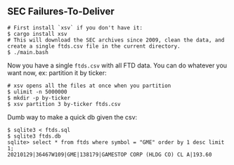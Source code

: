 ## SEC Failures-To-Deliver

```
# First install `xsv` if you don't have it:
$ cargo install xsv
# This will download the SEC archives since 2009, clean the data, and create a single ftds.csv file in the current directory.
$ ./main.bash
```

Now you have a single `ftds.csv` with all FTD data. You can do whatever you want now, ex: partition it by ticker:
```
# xsv opens all the files at once when you partition
$ ulimit -n 5000000
$ mkdir -p by-ticker
$ xsv partition 3 by-ticker ftds.csv
```

Dumb way to make a quick db given the csv:
```
$ sqlite3 < ftds.sql
$ sqlite3 ftds.db
sqlite> select * from ftds where symbol = "GME" order by 1 desc limit 1;
20210129|36467W109|GME|138179|GAMESTOP CORP (HLDG CO) CL A|193.60
```
